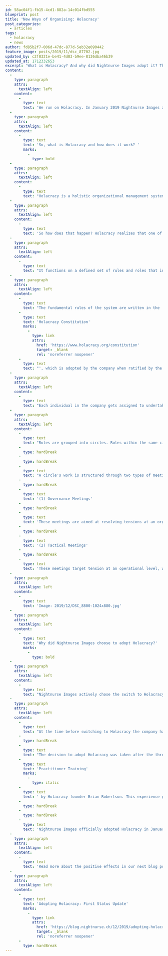 ```yaml
---
id: 58ac04f1-fb15-4cd1-882a-14c014fbd555
blueprint: post
title: 'New Ways of Organising: Holacracy'
post_categories:
  - articles
tags:
  - holacracy
  - news
author: fd85b2f7-006d-47dc-877d-5eb32e090442
feature_image: posts/2019/11/dsc_87702.jpg
updated_by: c2f8321e-be41-4d83-b9ee-8136dba46b39
updated_at: 1712332653
excerpt: 'What is Holacracy? And why did Nightnurse Images adopt it? The answers are right here in the post.'
content:
  -
    type: paragraph
    attrs:
      textAlign: left
    content:
      -
        type: text
        text: 'We run on Holacracy. In January 2019 Nightnurse Images adopted a new organizational structure. It has been a steep learning process, that has brought a lot of meaningful outcomes to the company. In this article, we present to you the concept of Holacracy and our reasons for switching to Holacracy.'
  -
    type: paragraph
    attrs:
      textAlign: left
    content:
      -
        type: text
        text: 'So, what is Holacracy and how does it work? '
        marks:
          -
            type: bold
  -
    type: paragraph
    attrs:
      textAlign: left
    content:
      -
        type: text
        text: "Holacracy is a holistic organizational management system that focuses on, in a purposeful manner, optimizing a companies' flexibility and productivity. It is based on the notion that companies should be sensing their organization from the bottom-up: through the employees rather than top-down, through the management, in order to be innovative and progressive."
  -
    type: paragraph
    attrs:
      textAlign: left
    content:
      -
        type: text
        text: 'So how does that happen? Holacracy realizes that one of the skills we human beings are best at is sensing when something is not as good as it could be. We sense - and often express - when circumstances from every aspect of our lives could be better. This sensation of potential between current reality and an improved state has a name in Holacracy: it is simply called a tension. And whereas tensions in most other contexts have a negative connotation, in Holacracy they are the driver that initiates every improvement. How that? Holacracy offers a clear pathway to every individual working in the system, to address and process tensions and improve the whole.'
  -
    type: paragraph
    attrs:
      textAlign: left
    content:
      -
        type: text
        text: "It functions on a defined set of rules and roles that individuals within the system comply with in order to contribute purposefully to the growth of the larger system (the organization). The system takes traditional organizational hierarchy and changes it with the intention to help nudge employees to self-organize and take a bigger responsibility for their own and organizational objectives.\_"
  -
    type: paragraph
    attrs:
      textAlign: left
    content:
      -
        type: text
        text: "The fundamental rules of the system are written in the '"
      -
        type: text
        text: 'Holacracy Constitution'
        marks:
          -
            type: link
            attrs:
              href: 'https://www.holacracy.org/constitution'
              target: _blank
              rel: 'noreferrer noopener'
      -
        type: text
        text: "', which is adopted by the company when ratified by the company CEO(s). With this act, they show that they now distribute their collected authority to everyone in the company.\_"
  -
    type: paragraph
    attrs:
      textAlign: left
    content:
      -
        type: text
        text: "Each individual in the company gets assigned to undertake one or more roles within the organization. Each role has activities and accountabilities assigned to it. It is now each role’s responsibility to process their tasks and sustain their responsibilities. Within their own sphere, roles do not need to seek permission to make decisions or take action, unless it violates the authority of other roles.\_"
  -
    type: paragraph
    attrs:
      textAlign: left
    content:
      -
        type: text
        text: "Roles are grouped into circles. Roles within the same circles work towards a defined common purpose (e.g. roles in an 'Outreach' circle all work on “Maximum Visibility” for the company). All circles generally work together in advancing the company, based on a common purpose.\_"
      -
        type: hardBreak
      -
        type: hardBreak
      -
        type: text
        text: "A circle's work is structured through two types of meetings: "
      -
        type: hardBreak
      -
        type: text
        text: '(1) Governance Meetings'
      -
        type: hardBreak
      -
        type: text
        text: 'These meetings are aimed at resolving tensions at an organizational level, meaning they work on the organization. '
      -
        type: hardBreak
      -
        type: text
        text: '(2) Tactical Meetings'
      -
        type: hardBreak
      -
        type: text
        text: 'These meetings target tension at an operational level, which means working in the organization.'
  -
    type: paragraph
    attrs:
      textAlign: left
    content:
      -
        type: text
        text: 'Image: 2019/12/DSC_8800-1024x880.jpg'
  -
    type: paragraph
    attrs:
      textAlign: left
    content:
      -
        type: text
        text: 'Why did Nightnurse Images choose to adopt Holacracy?'
        marks:
          -
            type: bold
  -
    type: paragraph
    attrs:
      textAlign: left
    content:
      -
        type: text
        text: "Nightnurse Images actively chose the switch to Holacracy in order to encourage employees to take greater ownership of the company and participate in developing the company’s strategy and structure. We consider this to be essential for a young company in a high paced industry, like Nightnurse Images, to grow sustainably from the inside out. This is aided by the Holacracy system because the management of everyday matters is distributed onto multiple roles instead of individual managers.\_"
  -
    type: paragraph
    attrs:
      textAlign: left
    content:
      -
        type: text
        text: "At the time before switching to Holacracy the company had grown into a size that necessitated the adoption of a new management system, in order to push the company's potential. This was indicated by some work processes that had become ineffective and had started to work against the company’s development."
      -
        type: hardBreak
      -
        type: text
        text: "The decision to adopt Holacracy was taken after the three Nightnurse Images founders - and former CEO's - had participated in a "
      -
        type: text
        text: 'Practitioner Training'
        marks:
          -
            type: italic
      -
        type: text
        text: ' by Holacracy founder Brian Robertson. This experience gave them the confidence to hand over the authority to the employees of Nightnurse Images as a necessary course of action to facilitate capabilities and further knowledge that is existing within the company’s pool of talent.  '
      -
        type: hardBreak
      -
        type: hardBreak
      -
        type: text
        text: 'Nightnurse Images officially adopted Holacracy in January 2019. It has been a process with a steep learning curve, but the work put into adopting the system has already shown positive effects on the company.'
  -
    type: paragraph
    attrs:
      textAlign: left
    content:
      -
        type: text
        text: 'Read more about the positive effects in our next blog post update about Holacracy:'
  -
    type: paragraph
    attrs:
      textAlign: left
    content:
      -
        type: text
        text: 'Adopting Holacracy: First Status Update'
        marks:
          -
            type: link
            attrs:
              href: 'https://blog.nightnurse.ch/12/2019/adopting-holacracy-first-status-update/'
              target: _blank
              rel: 'noreferrer noopener'
      -
        type: hardBreak
---
```

